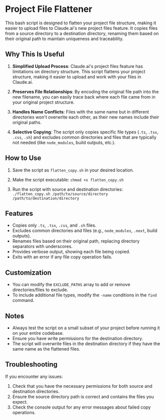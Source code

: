 # Project File Flattener

This bash script is designed to flatten your project file structure, making it easier to upload files to Claude.ai's new project files feature. It copies files from a source directory to a destination directory, renaming them based on their original path to maintain uniqueness and traceability.

## Why This Is Useful

1. **Simplified Upload Process**: Claude.ai's project files feature has limitations on directory structure. This script flattens your project structure, making it easier to upload and work with your files in Claude.ai.

2. **Preserves File Relationships**: By encoding the original file path into the new filename, you can easily trace back where each file came from in your original project structure.

3. **Handles Name Conflicts**: Files with the same name but in different directories won't overwrite each other, as their new names include their original paths.

4. **Selective Copying**: The script only copies specific file types (`.ts`, `.tsx`, `.css`, `.sh`) and excludes common directories and files that are typically not needed (like `node_modules`, build outputs, etc.).

## How to Use

1. Save the script as `flatten_copy.sh` in your desired location.

2. Make the script executable:
`chmod +x flatten_copy.sh`

3. Run the script with source and destination directories:
`./flatten_copy.sh /path/to/source/directory /path/to/destination/directory`

## Features

- Copies only `.ts`, `.tsx`, `.css`, and `.sh` files.
- Excludes common directories and files (e.g., `node_modules`, `.next`, build outputs).
- Renames files based on their original path, replacing directory separators with underscores.
- Provides verbose output, showing each file being copied.
- Exits with an error if any file copy operation fails.

## Customization

- You can modify the `EXCLUDE_PATHS` array to add or remove directories/files to exclude.
- To include additional file types, modify the `-name` conditions in the `find` command.

## Notes

- Always test the script on a small subset of your project before running it on your entire codebase.
- Ensure you have write permissions for the destination directory.
- The script will overwrite files in the destination directory if they have the same name as the flattened files.

## Troubleshooting

If you encounter any issues:
1. Check that you have the necessary permissions for both source and destination directories.
2. Ensure the source directory path is correct and contains the files you expect.
3. Check the console output for any error messages about failed copy operations.
